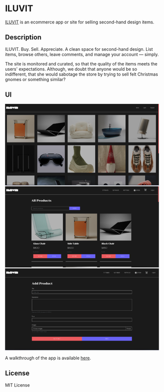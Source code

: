 # ILUVIT

[ILUVIT](https://iluvit-app.vercel.app/) is an ecommerce app or site for selling second-hand design items.

## Description

ILUVIT. Buy. Sell. Appreciate. A clean space for second-hand design. List items, browse others, leave comments, and manage your account — simply.

The site is monitored and curated, so that the quality of the items meets the users' expectations. Although, we doubt that anyone would be so indifferent, that she would sabotage the store by trying to sell felt Christmas gnomes or something similar?

## UI

![Home](./public/images/ui/ui-1.png)
![All Products](./public/images/ui/ui-2-1.png)
![Add Product](./public/images/ui/ui-3.png)

A walkthrough of the app is available [here](https://youtu.be/kp4rbC9mkaQ).

## License

MIT License
